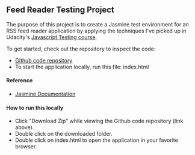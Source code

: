 ## Feed Reader Testing Project

The purpose of this project is to create a Jasmine test environment for an RSS feed reader application by applying the techniques I've picked up in Udacity's [Javascript Testing course](https://www.udacity.com/course/ud549).

To get started, check out the repository to inspect the code:

* [Github code repository](https://github.com/gstroh/frontend-nanodegree-feedreader)
* To start the application locally, run this file: index.html

#### Reference

* [Jasmine Documentation](http://jasmine.github.io/2.1/introduction.html)

#### How to run this locally

* Click "Download Zip" while viewing the Github code repository (link above).
* Double click on the downloaded folder.
* Double click on index.html to open the application in your favorite browser.
